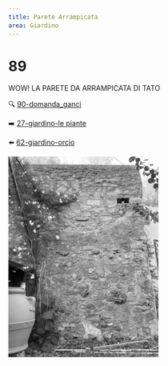 ```yaml
---
title: Parete Arrampicata
area: Giardino
---
```

# 89
WOW! LA PARETE DA ARRAMPICATA DI TATO

🔍 [90-domanda_ganci](90-domanda_ganci.md)

➡️ [27-giardino-le piante](27-giardino-le%20piante.md)

⬅️ [62-giardino-orcio](62-giardino-orcio.md)

![foto_96](_assets/preview/foto_96.jpg)